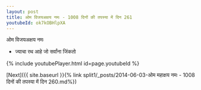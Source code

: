 ```yaml
---
layout: post
title: ओम विजयअक्षय नमः - 1008 दिनों की तपस्या में दिन 261
youtubeId: ok7kOBHlpXA
---
```

 
 
 ओम विजयअक्षय नमः  
 
 -  ज्याचा रथ आहे जो सर्वांना जिंकतो 
 
  
 
  
 
 
 
 
 
 


{% include youtubePlayer.html id=page.youtubeId %}
 
[Next]({{ site.baseurl }}{% link  split1/_posts/2014-06-03-ओम महाक्षय नमः - 1008 दिनों की तपस्या में दिन 260.md%})
 
